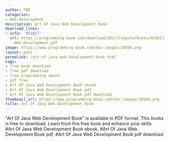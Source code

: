 ```yaml
---
author: TBD
categories:
- Web Development
description: Art Of Java Web Development Book
download_links:
- info: '051017'
  url: https://programming-book.com/download/2017/ComputerBooks/051017/Art Of Java
    Web Development.pdf
image: https://www.programming-book.com/doc-images/10504.png
layout: post
permalink: /art-of-java-web-development-book.html
tags:
- free book download
- free pdf download
- free programming ebook
- pdf free
- Art Of Java Web Development Book ebook
- Art Of Java Web Development Book pdf
- Art Of Java Web Development Book pdf download
thumbnail_url: https://www.programming-book.com/doc-images/10504.png
title: Art Of Java Web Development Book
---
```


 
<div class="item-desc text-justify">
  "Art Of Java Web Development Book" is available in PDF format. This books is free to download. Learn from this free book and enhance your skills.
  <br>
  #Art Of Java Web Development Book ebook, #Art Of Java Web Development Book pdf, #Art Of Java Web Development Book pdf download
</div>